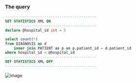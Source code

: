 ### The query
```sql
------------------------------------------
SET STATISTICS XML ON
------------------------------------------
declare @hospital_id int = 5

select count(*)
from DIAGNOSIS as d
    inner join PATIENT as p on p.patient_id = d.patient_id
where hospital_id = @hospital_id
------------------------------------------
SET STATISTICS XML OFF
------------------------------------------
```
![image](https://github.com/mechtal/plans/blob/master/DIAG_PATIENT.png?raw=true)

